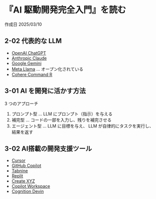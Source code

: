 # 『AI 駆動開発完全入門』を読む

作成日 2025/03/10

## 2-02 代表的な LLM

- [OpenAI ChatGPT](https://openai.com/ja-JP/chatgpt/overview/)
- [Anthropic Claude](https://www.anthropic.com/claude)
- [Google Gemini](https://gemini.google.com/app)
- [Meta Llama](https://www.llama.com/) ... オープン化されている
- [Cohere Command R](https://cohere.com/command)

## 3-01 AI を開発に活かす方法

3 つのアプローチ

1. プロンプト型 ... LLM にプロンプト（指示）を与える
1. 補完型 ... コードの一部を入力し、残りを補完させる
1. エージェント型 ... LLM に目標を与え、 LLM が自律的にタスクを実行し、結果を返す

## 3-02 AI搭載の開発支援ツール

- [Cursor](https://www.cursor.com/)
- [GitHub Copilot](https://github.com/features/copilot)
- [Tabnine](https://www.tabnine.com/)
- [Replit](https://replit.com/)
- [Create XYZ](https://www.create.xyz/)
- [Copilot Workspace](https://githubnext.com/projects/copilot-workspace/)
- [Cognition Devin](https://www.cognition.ai/)
